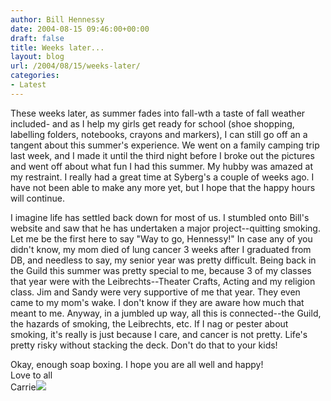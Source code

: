```yaml
---
author: Bill Hennessy
date: 2004-08-15 09:46:00+00:00
draft: false
title: Weeks later...
layout: blog
url: /2004/08/15/weeks-later/
categories:
- Latest
---
```


These weeks later, as summer fades into fall-wth a taste of fall weather included- and as I help my girls get ready for school (shoe shopping, labelling folders, notebooks, crayons and markers), I can still go off an a tangent about this summer's experience.  We went on a family camping trip last week, and I made it until the third night before I broke out the pictures and went off about what fun I had this summer.   My hubby was amazed at my restraint. I really had a great time at Syberg's a couple of weeks ago. I have not been able to make any more yet, but I hope that the happy hours will continue.  
  
I imagine life has settled back down for most of us. I stumbled onto Bill's website and saw that he has undertaken a major project--quitting smoking. Let me be the first here to say "Way to go, Hennessy!" In case any of you didn't know, my mom died of lung cancer 3 weeks after I graduated from  DB, and needless to say, my senior year was pretty difficult.  Being back in the Guild this summer was pretty special to me, because 3 of my classes that year were with the Leibrechts--Theater Crafts, Acting and my religion class.  Jim and Sandy were very supportive of me that year.  They even came to my mom's wake. I don't know if they are aware how much that meant to me. Anyway, in a jumbled up way, all this is connected--the Guild, the hazards of smoking, the Leibrechts, etc. If I nag or pester about smoking, it's really is just because I care, and cancer is not pretty. Life's pretty risky without stacking the deck. Don't do that to your kids!  
  
Okay, enough soap boxing. I hope you are all well and happy!  
Love to all  
Carrie![](https://blog.billhennessy.com/aggbug.aspx?PostID=643)

